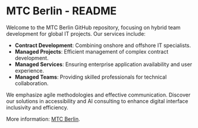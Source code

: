 # MTC Berlin - README

Welcome to the MTC Berlin GitHub repository, focusing on hybrid team development for global IT projects. Our services include:

- **Contract Development**: Combining onshore and offshore IT specialists.
- **Managed Projects**: Efficient management of complex contract development.
- **Managed Services**: Ensuring enterprise application availability and user experience.
- **Managed Teams**: Providing skilled professionals for technical collaboration.

We emphasize agile methodologies and effective communication. Discover our solutions in accessibility and AI consulting to enhance digital interface inclusivity and efficiency.

More information: [MTC Berlin](https://www.mtc.berlin/en).
